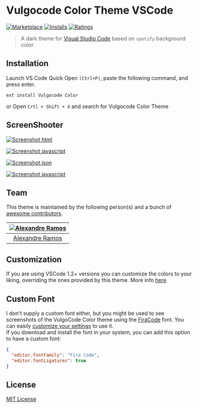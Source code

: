 # Vulgocode Color Theme VSCode

[![Marketplace](https://vsmarketplacebadge.apphb.com/version/alexandreramos.vulgocode-color-theme.svg)](https://marketplace.visualstudio.com/items/alexandreramos.vulgocode-color-theme) [![Installs](https://vsmarketplacebadge.apphb.com/installs-short/alexandreramos.vulgocode-color-theme.svg)](https://marketplace.visualstudio.com/items/alexandreramos.vulgocode-color-theme) [![Ratings](https://vsmarketplacebadge.apphb.com/rating-short/alexandreramos.vulgocode-color-theme.svg)](https://marketplace.visualstudio.com/items/alexandreramos.vulgocode-color-theme)

> A dark theme for [Visual Studio Code](http://code.visualstudio.com) based on `spotify` background color

## Installation

Launch VS Code Quick Open `(Ctrl+P)`, paste the following command, and press enter.

```
ext install Vulgocode Color

```

or Open `Crtl + Shift + X` and search for Vulgocode Color Theme

## ScreenShooter

[![Screenshot html](https://i.imgur.com/tpjF1iK.png)](https://i.imgur.com/tpjF1iK.png)

[![Screenshot javascript](https://imgur.com/dkP2mRml.png)](https://imgur.com/dkP2mRml.png)

[![Screenshot json](https://i.imgur.com/Ns0vPjj.png)](https://i.imgur.com/Ns0vPjj.png)

[![Screenshot javascript](https://i.imgur.com/7Bglkox.png)](https://i.imgur.com/7Bglkox.png)

## Team

This theme is maintained by the following person(s) and a bunch of [awesome contributors](/graphs/contributors).

| [![Alexandre Ramos](https://avatars3.githubusercontent.com/u/34720135?s=70&v=4)](http://github.com/alexandrerstos) |
| :----------------------------------------------------------------------------------------------------------------: |
|                              [Alexandre Ramos](https://github.com/alexandreramosdev)                               |

## Customization

If you are using VSCode 1.2+ versions you can customize the colors to your liking, overriding the ones provided by this theme. More info [here](https://code.visualstudio.com/docs/getstarted/themes#_customizing-a-color-theme)

## Custom Font

I don't supply a custom font either, but you might be used to see screenshots of the VulgoCode Color theme using the [FiraCode](https://github.com/tonsky/FiraCode) font. You can easily [customize your settings](https://code.visualstudio.com/docs/getstarted/settings) to use it.  
If you download and install the font in your system, you can add this option to have a custom font:

```json
{
  "editor.fontFamily": "Fira Code",
  "editor.fontLigatures": true
}
```

## License

[MIT License](./LICENSE)
